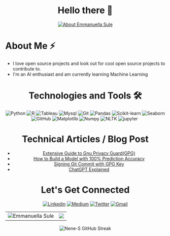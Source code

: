 <h1 align="center"> Hello there 👋 </h1>

<div align="center">
  <a href="https://git.io/typing-svg"><img src="https://readme-typing-svg.herokuapp.com?font=Fira+code&weight=500&size=25&pause=1000&color=BF26B0AE&center=true&vCenter=true&width=435&lines=I'm+Emmanuella+Sule.;A+Data+Scientist%2FAnalyst.+;A+Technical+Writer.+;A+Machine+Learning+Enthusiast." alt=" About Emmanuella Sule" /></a>
  
</div>


<h1 align="left"> About Me ⚡</h1>
<ul>
 
  <li>
    I love open source projects and look out for cool open source projects to contribute to. 
  </li>
  <li>
    I'm an AI enthusiast and am currently learning Machine Learning
  </li>
</ul>



<div align="center">
   

<h1> Technologies and Tools 🛠</h1>
<p align="center">
<img alt="Python" src="https://img.shields.io/badge/python-%2317405d?style=for-the-badge&logo=Python" />
<img alt="R" src="https://img.shields.io/badge/R-%23040406?style=for-the-badge&logo=R" />
<img alt="Tableau" src="https://img.shields.io/badge/Tableau-%23bf35ae?style=for-the-badge&logo=Tableau&logoColor=white" />
<img alt="Mysql" src="https://img.shields.io/badge/Mysql-%23000186?style=for-the-badge&logo=mysql&logoColor=white" />
<img alt="Git" src="https://img.shields.io/badge/Git-%23b21355?style=for-the-badge&logo=git" />
<img alt="Pandas" src="https://img.shields.io/badge/pandas-%236578ff?style=for-the-badge&logo=pandas" />
<img alt="Scikit-learn" src="https://img.shields.io/badge/scikit--learn-%23f8c621?style=for-the-badge&logo=scikit-learn" />
<img alt="Seaborn" src="https://img.shields.io/badge/seaborn-%23f4114a?style=for-the-badge&logo=seaborn" />
<img alt="GitHub" src="https://img.shields.io/badge/Github-%231d2225?style=for-the-badge&logo=Github&logoColor=white" />
<img alt="Matplotlib" src="https://img.shields.io/badge/Matplotlib-%230d4335?style=for-the-badge" />
<img alt="Numpy" src="https://img.shields.io/badge/Numpy-%23fd600e?style=for-the-badge&logo=Numpy" />
<img alt="NLTK" src="https://img.shields.io/badge/Nltk-%23f00265?style=for-the-badge&logo=Nltk" />
<img alt="jupyter" src="https://img.shields.io/badge/jupyter-%232b37a7?style=for-the-badge&logo=jupyter" />
<img alt="" src="" />

</p>

</div>

<div align="center">
  <h1> Technical Articles / Blog Post </h1>
  <ul>
    <li> <a href="https://medium.com/@suleemmanuella/extensive-guide-to-gnu-privacy-guard-gpg-7d8376ca2cbe"> Extensive Guide to Gnu Privacy Guard(GPG)</a> </li>
    <li> <a href="https://medium.com/@suleemmanuella/how-to-build-a-model-with-100-prediction-accuracy-1731a582716a"> How to Build a Model with 100% Prediction Accuracy </a> </li>
    <li> <a href="https://medium.com/@suleemmanuella/signing-git-commit-with-gpg-key-a795de0c9148"> Signing Git Commit with GPG Key</a> </li>
    <li> <a href="https://medium.com/@suleemmanuella/chatgpt-explained-a5ba0c161a6c"> ChatGPT Explained </a> </li>
  </ul>

  
</div>


<div align="center">
  <h1> Let's Get Connected </h1>
  <a href="https://www.linkedin.com/in/emmanuella-sule-212b0b224/" target ="_blank">  <img alt="Linkedin" src="https://img.shields.io/badge/Linkedin-%230A66C2?style=for-the-badge&logo=Linkedin"/></a>
  <a href="https://medium.com/@suleemmanuella" target="_blank"> <img alt="Medium" src="https://img.shields.io/badge/Medium-%23000000?style=for-the-badge&logo=medium"/></a>
  <a href="https://twitter.com/EllaSule" target="_blank"> <img alt="Twitter" src="https://img.shields.io/badge/twitter-%231D9BF0?style=for-the-badge&logo=twitter&logoColor=white"/></a>
  <a href="suleemmanuella0010@gmail.com"> <img alt="Gmail" src="https://img.shields.io/badge/gmail-%23EA4335?style=for-the-badge&logo=gmail&logoColor=white" /></a>


</div> 




<table>
  <tr>
    <td><img src="https://github-readme-stats.vercel.app/api?username=Nene-S&show_icons=true&theme=ambient_gradient&include_all_commits=true&line_height=20" alt="Emmanuella Sule" /> </td>
    <td><img src="https://github-readme-stats.vercel.app/api/top-langs/?username=Nene-S&size_weight=0.5&count_weight=0.5&theme=ambient_gradient" /> </td>
  </tr>
</table>



<div align="center">
<p><img  src="https://github-readme-streak-stats.herokuapp.com?user=Nene-S&theme=ambient-gradient" alt="Nene-S GitHub Streak"/></p>
  </div>

